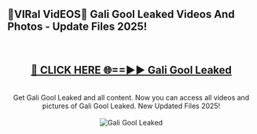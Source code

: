 <h2>🔴VIRal VidEOS🔴 Gali Gool Leaked Videos And Photos - Update Files 2025!</h2>
<br>
<div align="center">
<h2><a href="https://virallinks.top/odZfE0" rel="nofollow">🔴 CLICK HERE 🌐==►► Gali Gool Leaked</a></h2>
<br>
Get Gali Gool Leaked and all content. Now you can access all videos and pictures of Gali Gool Leaked. New Updated Files 2025!
<br>
<br>
<a href="https://virallinks.top/odZfE0" rel="nofollow" data-target="animated-image.originalLink"><img src="https://i.imgur.com/dJHk4Zq.gif)" alt="Gali Gool Leaked" style="max-width: 100%; display: inline-block;" data-target="animated-image.originalImage"></a>
</div>
<br>
